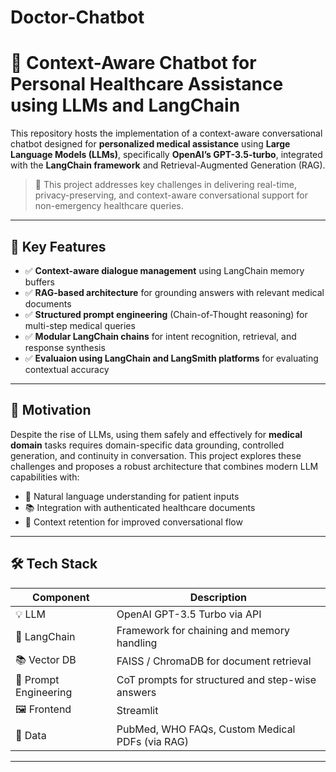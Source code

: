 # Doctor-Chatbot
# 🧠 Context-Aware Chatbot for Personal Healthcare Assistance using LLMs and LangChain

This repository hosts the implementation of a context-aware conversational chatbot designed for **personalized medical assistance** using **Large Language Models (LLMs)**, specifically **OpenAI’s GPT-3.5-turbo**, integrated with the **LangChain framework** and Retrieval-Augmented Generation (RAG). 

> 🏥 This project addresses key challenges in delivering real-time, privacy-preserving, and context-aware conversational support for non-emergency healthcare queries.

---

## 🚀 Key Features

- ✅ **Context-aware dialogue management** using LangChain memory buffers
- ✅ **RAG-based architecture** for grounding answers with relevant medical documents
- ✅ **Structured prompt engineering** (Chain-of-Thought reasoning) for multi-step medical queries
- ✅ **Modular LangChain chains** for intent recognition, retrieval, and response synthesis
- ✅ **Evaluaion using LangChain and LangSmith platforms** for evaluating contextual accuracy

---

## 📌 Motivation

Despite the rise of LLMs, using them safely and effectively for **medical domain** tasks requires domain-specific data grounding, controlled generation, and continuity in conversation. This project explores these challenges and proposes a robust architecture that combines modern LLM capabilities with:

- 💬 Natural language understanding for patient inputs
- 📚 Integration with authenticated healthcare documents
- 🧠 Context retention for improved conversational flow

---

## 🛠 Tech Stack

| Component             | Description                                       |
|-----------------------|---------------------------------------------------|
| 💡 LLM                | OpenAI GPT-3.5 Turbo via API                      |
| 🔗 LangChain          | Framework for chaining and memory handling        |
| 📚 Vector DB          | FAISS / ChromaDB for document retrieval           |
| 🧠 Prompt Engineering | CoT prompts for structured and step-wise answers  |
| 🖼 Frontend           | Streamlit                                         |
| 📁 Data               | PubMed, WHO FAQs, Custom Medical PDFs (via RAG)   |

---
